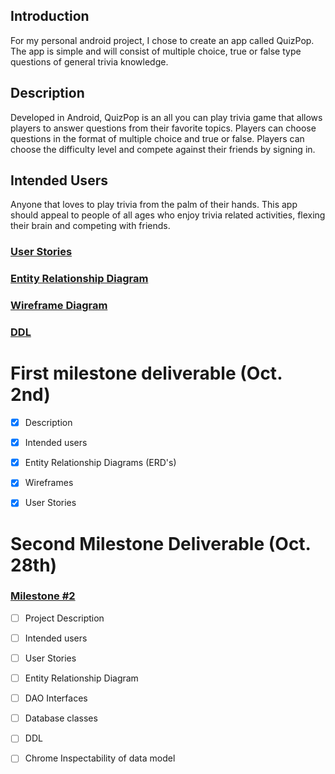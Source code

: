 ## Introduction 
For my personal android project, I chose to create an app called QuizPop. 
The app is simple and will consist of multiple choice, true or false type 
questions of general trivia knowledge. 


## Description 
Developed in Android, QuizPop is an all you can play trivia game that 
allows players to answer questions from their favorite topics. 
Players can choose questions in the format of multiple choice and true or false. 
Players can choose the difficulty level and compete against their 
friends by signing in. 

## Intended Users 
Anyone that loves to play trivia from the palm of their hands. 
This app should appeal to people of all ages who enjoy trivia related activities, 
flexing their brain and competing with friends. 

### [User Stories](docs/user-stories.md)

### [Entity Relationship Diagram](docs/erd.md)

### [Wireframe Diagram](docs/wireframe.md)

### [DDL](docs/ddl.md)

# First milestone deliverable (Oct. 2nd)

+ [x] Description 

+ [x] Intended users

+ [x] Entity Relationship Diagrams (ERD's) 

+ [x] Wireframes

+ [x] User Stories 

# Second Milestone Deliverable (Oct. 28th)
### [Milestone #2](https://deep-dive-coding-java-cohort-8.github.io/2019/10/22/android-milestone-2-rubric.html)

+ [ ] Project Description 

+ [ ] Intended users 

+ [ ] User Stories 

+ [ ] Entity Relationship Diagram 

+ [ ] DAO Interfaces 

+ [ ] Database classes

+ [ ] DDL

+ [ ] Chrome Inspectability of data model 






